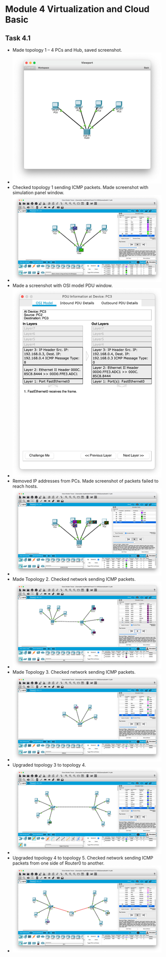# Module 4 Virtualization and Cloud Basic

## Task 4.1

* Made topology 1 – 4 PCs and Hub, saved screenshot.
* ![Screenshot 1](https://github.com/alex-kay/DevOps_online_Kharkiv_2020Q42021Q1/blob/master/m4/task4.1/Screenshots/Screenshot%202020-12-25%20at%2009.42.41.jpg)
* Checked topology 1 sending ICMP packets. Made screenshot with simulation panel window.
* ![Screenshot 2](https://github.com/alex-kay/DevOps_online_Kharkiv_2020Q42021Q1/blob/master/m4/task4.1/Screenshots/Screenshot%202020-12-25%20at%2010.58.28.jpg)
* Made a screenshot with OSI model PDU window.
* ![Screenshot 3](https://github.com/alex-kay/DevOps_online_Kharkiv_2020Q42021Q1/blob/master/m4/task4.1/Screenshots/Screenshot%202020-12-25%20at%2011.10.33.jpg)
* Removed IP addresses from PCs. Made screenshot of packets failed to reach hosts.
* ![Screenshot 4](https://github.com/alex-kay/DevOps_online_Kharkiv_2020Q42021Q1/blob/master/m4/task4.1/Screenshots/Screenshot%202020-12-25%20at%2011.12.54.jpg)
* Made Topology 2. Checked network sending ICMP packets.
* ![Screenshot 5](https://github.com/alex-kay/DevOps_online_Kharkiv_2020Q42021Q1/blob/master/m4/task4.1/Screenshots/Screenshot%202021-01-02%20at%2019.55.43.jpg)
* Made Topology 3. Checked network sending ICMP packets.
* ![Screenshot 6](https://github.com/alex-kay/DevOps_online_Kharkiv_2020Q42021Q1/blob/master/m4/task4.1/Screenshots/Screenshot%202021-01-02%20at%2020.00.01.jpg)
* Upgraded topology 3 to topology 4.
* ![Screenshot 7](https://github.com/alex-kay/DevOps_online_Kharkiv_2020Q42021Q1/blob/master/m4/task4.1/Screenshots/Screenshot%202021-01-02%20at%2020.29.01.jpg)
* Upgraded topology 4 to topology 5. Checked network sending ICMP packets from one side of Router0 to another.
* ![Screenshot 8](https://github.com/alex-kay/DevOps_online_Kharkiv_2020Q42021Q1/blob/master/m4/task4.1/Screenshots/Screenshot%202021-01-02%20at%2020.06.34.jpg)
